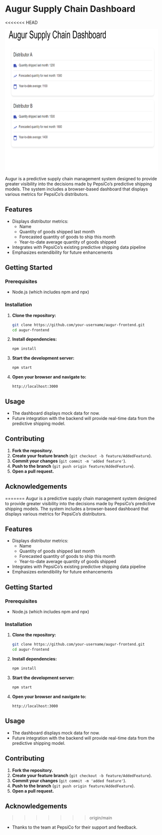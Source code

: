 # Augur Supply Chain Dashboard

<<<<<<< HEAD
<div align="center">
  <img src="./img/augur.png" alt="Augur Frontend UI" width="744" height="465" />
</div>

Augur is a predictive supply chain management system designed to provide greater visibility into the decisions made by PepsiCo’s predictive shipping models. The system includes a browser-based dashboard that displays various metrics for PepsiCo’s distributors.

## Features

- Displays distributor metrics:
  - Name
  - Quantity of goods shipped last month
  - Forecasted quantity of goods to ship this month
  - Year-to-date average quantity of goods shipped
- Integrates with PepsiCo’s existing predictive shipping data pipeline
- Emphasizes extendibility for future enhancements

## Getting Started

### Prerequisites
- Node.js (which includes npm and npx)

### Installation
1. **Clone the repository:**
    ```bash
    git clone https://github.com/your-username/augur-frontend.git
    cd augur-frontend
    ```

2. **Install dependencies:**
    ```bash
    npm install
    ```

3. **Start the development server:**
    ```bash
    npm start
    ```

4. **Open your browser and navigate to:**
    ```
    http://localhost:3000
    ```

## Usage

- The dashboard displays mock data for now.
- Future integration with the backend will provide real-time data from the predictive shipping model.

## Contributing

1. **Fork the repository.**
2. **Create your feature branch** (`git checkout -b feature/AddedFeature`).
3. **Commit your changes** (`git commit -m 'added feature'`).
4. **Push to the branch** (`git push origin feature/AddedFeature`).
5. **Open a pull request.**

## Acknowledgements

=======
Augur is a predictive supply chain management system designed to provide greater visibility into the decisions made by PepsiCo’s predictive shipping models. The system includes a browser-based dashboard that displays various metrics for PepsiCo’s distributors.

## Features

- Displays distributor metrics:
  - Name
  - Quantity of goods shipped last month
  - Forecasted quantity of goods to ship this month
  - Year-to-date average quantity of goods shipped
- Integrates with PepsiCo’s existing predictive shipping data pipeline
- Emphasizes extendibility for future enhancements

## Getting Started

### Prerequisites
- Node.js (which includes npm and npx)

### Installation
1. **Clone the repository:**
    ```bash
    git clone https://github.com/your-username/augur-frontend.git
    cd augur-frontend
    ```

2. **Install dependencies:**
    ```bash
    npm install
    ```

3. **Start the development server:**
    ```bash
    npm start
    ```

4. **Open your browser and navigate to:**
    ```
    http://localhost:3000
    ```

## Usage

- The dashboard displays mock data for now.
- Future integration with the backend will provide real-time data from the predictive shipping model.

## Contributing

1. **Fork the repository.**
2. **Create your feature branch** (`git checkout -b feature/AddedFeature`).
3. **Commit your changes** (`git commit -m 'added feature'`).
4. **Push to the branch** (`git push origin feature/AddedFeature`).
5. **Open a pull request.**

## Acknowledgements

>>>>>>> origin/main
- Thanks to the team at PepsiCo for their support and feedback.